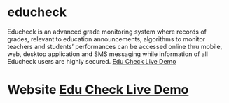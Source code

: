 # educheck
Educheck is an advanced grade monitoring system where records of grades, relevant to education announcements, algorithms to monitor teachers and students’ performances can be accessed online thru mobile, web, desktop application and SMS messaging while information of all Educheck users are highly secured.
[Edu Check Live Demo](https://educheckph.000webhostapp.com/)


# Website [Edu Check Live Demo](https://educheckph.000webhostapp.com/)
